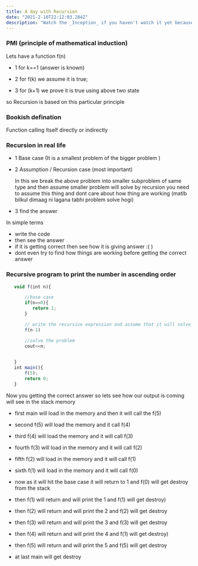```yaml
---
title: A day with Recursion
date: "2021-2-10T22:12:03.284Z"
description: "Watch the _Inception_ if you haven't watch it yet because this is something you need to watch before going to read this blog and my 90% work is done to make you understand what is recursion ? "
---
```

 ### PMI (principle of mathematical induction)
Lets have a function f(n)

- 1 for k==1 (answer is known)

- 2 for f(k) we assume it is true;

- 3 for (k+1) we prove it is true using above two state

so Recursion is based on this particular principle

### Bookish defination
Function calling Itself directly or indirectly

### Recursion in real life
-  1 Base case (It  is a smallest problem of the bigger problem )

-  2 Assumption / Recursion case (most important)

    In this we break the above problem into smaller subproblem of same type and then assume smaller problem will solve by recursion you need to assume this thing and dont care about how thing are working (matlb bilkul dimaag ni lagana tabhi problem solve hogi) 
       
-  3 find the answer
     
In simple terms 
- write the code 
- then see the answer
- if it is getting correct then see how it is giving answer :( )
- dont even try to find how things are working before getting the correct answer
 

### Recursive program to print the number in ascending order
```javascript
   void f(int n){

       //base case
       if(n==0){
          return 1;
       }

       // write the recursive expression and assume that it will solve the bigger problem
       f(n-1)

       //solve the problem
       cout<<n;
        

   }
   int main(){
       f(5);
       return 0;
   }

```

Now you getting the correct answer so lets see how our output is coming 
will see in the stack memory 

- first main will load in the memory and then it will call the f(5)

- second f(5) will load the memory and it call f(4)

- third f(4) will load the memory and it will call f(3)

- fourth f(3) will load in the memory and it will call  f(2)

- fifth f(2) will load in the memory and it will call f(1)

- sixth f(1) will load in the memory and it will call f(0)

- now as it will hit the base case it will return to 1 and f(0) will get destroy from the stack 

- then f(1) will return and will print the  1 and f(1) will get destroy) 

- then f(2) will return and will print the 2 and f(2) will get destroy

- then f(3) will return and will print the 3 and f(3) will get destroy

- then f(4) will return and will print the 4 and f(1) will get destroy)

- then f(5) will return and will print the 5 and f(5) will get destroy

- at last main will get destroy

 




